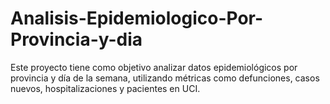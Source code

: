 # Analisis-Epidemiologico-Por-Provincia-y-dia
Este proyecto tiene como objetivo analizar datos epidemiológicos por provincia y día de la semana, utilizando métricas como defunciones, casos nuevos, hospitalizaciones y pacientes en UCI.
